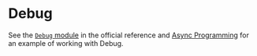 # Debug

See the [`Debug` module](https://internetcomputer.org/docs/current/motoko/main/base/Debug) in the official reference and [Async Programming](/advanced-concepts/async-programming.html#traps) for an example of working with Debug.
